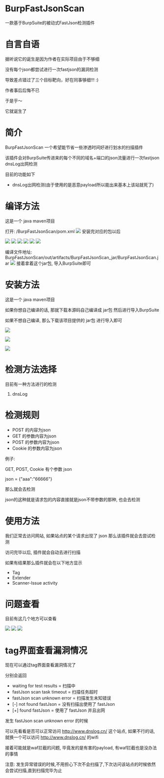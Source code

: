 # BurpFastJsonScan
一款基于BurpSuite的被动式FastJson检测插件

# 自言自语
据听说它的诞生是因为作者在实际项目由于不够细

没有每个json都尝试进行一次fastjson的漏洞检测

导致差点错过了三个目标靶向，好在同事够细!!! :)

作者事后后悔不已

于是乎～

它就诞生了

# 简介
BurpFastJsonScan 一个希望能节省一些渗透时间好进行划水的扫描插件

该插件会对BurpSuite传进来的每个不同的域名+端口的json流量进行一次fastjson dnsLog出网检测

目前的功能如下
- dnsLog出网检测(由于使用的是恶意payload所以能出来基本上该站就死了)

# 编译方法
这是一个 java maven项目

打开: /BurpFastJsonScan/pom.xml
![](./Docs/images/1.png)
安装完对应的包以后

![](./Docs/images/2.png)
![](./Docs/images/3.png)
![](./Docs/images/4.png)
![](./Docs/images/5.png)
![](./Docs/images/6.png)
![](./Docs/images/7.png)

编译文件地址: BurpFastJsonScan/out/artifacts/BurpFastJsonScan_jar/BurpFastJsonScan.jar
![](./Docs/images/8.png)
接着拿着这个jar包, 导入BurpSuite即可

# 安装方法
这是一个 java maven项目

如果你想自己编译的话, 那就下载本源码自己编译成 jar包 然后进行导入BurpSuite

如果不想自己编译, 那么下载该项目提供的 jar包 进行导入即可

![](./Docs/images/9.png)

![](./Docs/images/10.png)

![](./Docs/images/11.png)

# 检测方法选择

目前有一种方法进行的检测

1. dnsLog

# 检测规则

- POST 的内容为json
- GET 的参数内容为json
- POST 的参数内容为json
- Cookie 的参数内容为json

例子:

GET, POST, Cookie 有个参数 json

json = {"aaa":"66666"}

那么就会去检测

json的这种就是请求包的内容直接就是json不带参数的那种, 也会去检测

# 使用方法
我们正常去访问网站, 如果站点的某个请求出现了 json 那么该插件就会去尝试检测

访问完毕以后, 插件就会自动去进行扫描

如果有结果那么插件就会在以下地方显示
- Tag
- Extender
- Scanner-Issue activity

# 问题查看

目前有这几个地方可以查看

![](./Docs/images/12.png)
![](./Docs/images/13.png)
![](./Docs/images/14.png)

# tag界面查看漏洞情况

现在可以通过tag界面查看漏洞情况了

分别会返回

- waiting for test results = 扫描中
- fastJson scan task timeout = 扫描任务超时
- fastJson scan unknown error = 扫描发生未知错误
- [-] not found fastJson = 没有扫描出使用了 fastJson
- [+] found fastJson = 使用了 fastJson 并且出网

发生 fastJson scan unknown error 的时候

可以先看看是否可以正常访问 http://www.dnslog.cn/ 这个站点, 如果不行的话, 就换一个可以访问 http://www.dnslog.cn/ 的wifi

接着可能就是waf拦截的问题, 毕竟发的是有害的payload, 有waf拦截也是没办法的事情

注意: 发生异常错误的时候,不用担心下次不会扫描了,下次访问该站点的时候依然会尝试扫描,直到扫描完毕为止